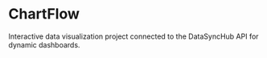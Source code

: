 # ChartFlow
Interactive data visualization project connected to the DataSyncHub API for dynamic dashboards.
